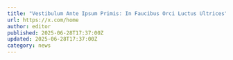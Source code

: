 ```yaml
---
title: "Vestibulum Ante Ipsum Primis: In Faucibus Orci Luctus Ultrices"
url: https://x.com/home
author: editor
published: 2025-06-28T17:37:00Z
updated: 2025-06-28T17:37:00Z
category: news
---
```

